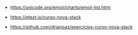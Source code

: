 - https://unicode.org/emoji/charts/emoji-list.html

- https://qtext.io/curso-nova-stack

- https://github.com/drianoaz/exercicios-curso-nova-stack
